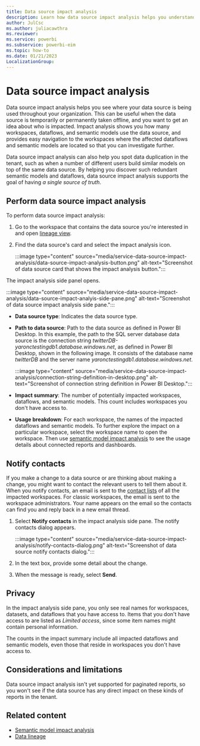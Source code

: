 ```yaml
---
title: Data source impact analysis
description: Learn how data source impact analysis helps you understand where your data source is being used throughout your organization.
author: JulCsc
ms.author: juliacawthra
ms.reviewer: 
ms.service: powerbi
ms.subservice: powerbi-eim
ms.topic: how-to
ms.date: 01/21/2023
LocalizationGroup: 
---
```


# Data source impact analysis

Data source impact analysis helps you see where your data source is being used throughout your organization. This can be useful when the data source is temporarily or permanently taken offline, and you want to get an idea about who is impacted. Impact analysis shows you how many workspaces, dataflows, and semantic models use the data source, and provides easy navigation to the workspaces where the affected dataflows and semantic models are located so that you can investigate further.

Data source impact analysis can also help you spot data duplication in the tenant, such as when a number of different users build similar models on top of the same data source. By helping you discover such redundant semantic models and dataflows, data source impact analysis supports the goal of having *a single source of truth*.

## Perform data source impact analysis

To perform data source impact analysis:

1. Go to the workspace that contains the data source you're interested in and open [lineage view](service-data-lineage.md).
1. Find the data source's card and select the impact analysis icon.

    :::image type="content" source="media/service-data-source-impact-analysis/data-source-impact-analysis-button.png" alt-text="Screenshot of data source card that shows the impact analysis button.":::

The impact analysis side panel opens.

:::image type="content" source="media/service-data-source-impact-analysis/data-source-impact-analyis-side-pane.png" alt-text="Screenshot of data source impact analysis side pane.":::

* **Data source type**: Indicates the data source type.
* **Path to data source**: Path to the data source as defined in Power BI Desktop. In this example, the path to the SQL server database data source is the connection string *twitterDB-yaronctestingdb1.database.windows.net*, as defined in Power BI Desktop, shown in the following image. It consists of the database name *twitterDB* and the server name *yaronctestingdb1.database.windows.net*.

    :::image type="content" source="media/service-data-source-impact-analysis/connection-string-definition-in-desktop.png" alt-text="Screenshot of connection string definition in Power BI Desktop.":::

* **Impact summary**: The number of potentially impacted workspaces, dataflows, and semantic models. This count includes workspaces you don't have access to.
* **Usage breakdown**: For each workspace, the names of the impacted dataflows and semantic models. To further explore the impact on a particular workspace, select the workspace name to open the workspace. Then use [semantic model impact analysis](service-dataset-impact-analysis.md) to see the usage details about connected reports and dashboards.

## Notify contacts

If you make a change to a data source or are thinking about making a change, you might want to contact the relevant users to tell them about it. When you notify contacts, an email is sent to the [contact lists](service-create-the-new-workspaces.md#create-a-contact-list) of all the impacted workspaces. For classic workspaces, the email is sent to the workspace administrators. Your name appears on the email so the contacts can find you and reply back in a new email thread. 

1. Select **Notify contacts** in the impact analysis side pane. The notify contacts dialog appears.

    :::image type="content" source="media/service-data-source-impact-analysis/notify-contacts-dialog.png" alt-text="Screenshot of data source notify contacts dialog.":::

1. In the text box, provide some detail about the change.

1. When the message is ready, select **Send**.

## Privacy

In the impact analysis side pane, you only see real names for workspaces, datasets, and dataflows that you have access to. Items that you don't have access to are listed as *Limited access*, since some item names might contain personal information.

The counts in the impact summary include all impacted dataflows and semantic models, even those that reside in workspaces you don't have access to.

## Considerations and limitations

Data source impact analysis isn't yet supported for paginated reports, so you won't see if the data source has any direct impact on these kinds of reports in the tenant.

## Related content

* [Semantic model impact analysis](service-dataset-impact-analysis.md)
* [Data lineage](service-data-lineage.md)